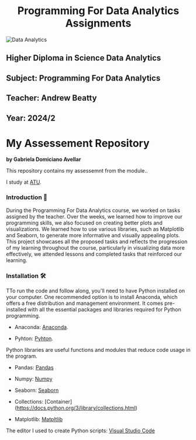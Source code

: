 <h1 align="center"> Programming For Data Analytics Assignments </h1>

![Data Analytics](https://media.geeksforgeeks.org/wp-content/uploads/20231012152737/Data-Analytics.png)

## Higher Diploma in Science Data Analytics
## Subject: Programming For Data Analytics
## Teacher: Andrew Beatty
## Year: 2024/2

# My Assessement Repository
**by Gabriela Domiciano Avellar**

This repository contains  my assessemnt from the module..

I study at [ATU](https://www.atu.ie).

### Introduction 👋

During the Programming For Data Analytics course, we worked on tasks assigned by the teacher. Over the weeks, we learned how to improve our programming skills, we also focused on creating better plots and visualizations. We learned how to use various libraries, such as Matplotlib and Seaborn, to generate more informative and visually appealing plots. This project showcases all the proposed tasks and reflects the progression of my learning throughout the course, particularly in visualizing data more effectively, we attended lessons and completed tasks that reinforced our learning.

### Installation 🛠️
TTo run the code and follow along, you'll need to have Python installed on your computer. One recommended option is to install Anaconda, which offers a free distribution and management environment. It comes pre-installed with all the essential packages and libraries required for Python programming.

 - Anaconda: [Anaconda](https://www.anaconda.com).

 - Pyhton: [Pyhton](https://www.python.org).

Python libraries are useful functions and modules that reduce code usage in the program.

- Pandas: [Pandas](https://pandas.pydata.org)

- Numpy: [Numpy](https://numpy.org)

- Seaborn: [Seaborn](https://seaborn.pydata.org)

- Collections: [Container] (https://docs.python.org/3/library/collections.html)

- Matplotlib: [Matpltlib](https://matplotlib.org)



The editor I used to create Python scripts: [Visual Studio Code](https://code.visualstudio.com)


